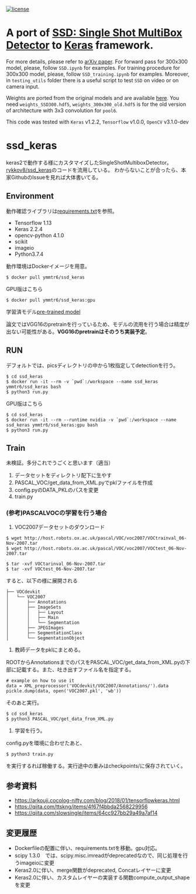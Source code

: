 [![license](https://img.shields.io/github/license/mashape/apistatus.svg)](LICENSE)
# A port of [SSD: Single Shot MultiBox Detector](https://github.com/weiliu89/caffe/tree/ssd) to [Keras](https://keras.io) framework.
For more details, please refer to [arXiv paper](http://arxiv.org/abs/1512.02325).
For forward pass for 300x300 model, please, follow `SSD.ipynb` for examples. For training procedure for 300x300 model, please, follow `SSD_training.ipynb` for examples. Moreover, in `testing_utils` folder there is a useful script to test `SSD` on video or on camera input.

Weights are ported from the original models and are available [here](https://mega.nz/#F!7RowVLCL!q3cEVRK9jyOSB9el3SssIA). You need `weights_SSD300.hdf5`, `weights_300x300_old.hdf5` is for the old version of architecture with 3x3 convolution for `pool6`.

This code was tested with `Keras` v1.2.2, `Tensorflow` v1.0.0, `OpenCV` v3.1.0-dev

# ssd_keras

keras2で動作する様にカスタマイズしたSingleShotMultiboxDetector。
[rykkov8/ssd_keras](https://github.com/rykov8/ssd_keras)のコードを流用している。
わからないことが合ったら、本家GithubのIssueを見れば大体書いてる。


## Environment

動作確認ライブラリは[requirements.txt](requirements.txt)を参照。
* Tensorflow 1.13
* Keras 2.2.4
* opencv-python 4.1.0
* scikit
* imageio
* Python3.7.4

動作環境はDockerイメージを用意。
```
$ docker pull ymmtr6/ssd_keras
```


GPU版はこちら
```
$ docker pull ymmtr6/ssd_keras:gpu
```

学習済モデル[pre-trained model](https://github.com/ymmtr6/ssd_keras/releases/download/1.0/weights_SSD300.hdf5)

論文ではVGG16のpretrainを行っているため、モデルの流用を行う場合は精度が出ない可能性がある。**VGG16のpretrainはそのうち実装予定**。

## RUN

デフォルトでは、picsディレクトリの中から1枚指定してdetectionを行う。
```
$ cd ssd_keras
$ docker run -it --rm -v `pwd`:/workspace --name ssd_keras ymmtr6/ssd_keras bash
$ python3 run.py
```

GPU版はこちら
```
$ cd ssd_keras
$ docker run -it --rm --runtime nvidia -v `pwd`:/workspace --name ssd_keras ymmtr6/ssd_keras:gpu bash
$ python3 run.py
```

## Train

未検証。多分これでうごくと思います（適当）

1. データセットをディレクトリ配下に生やす
1. PASCAL_VOC/get_data_from_XML.pyでpklファイルを作成
1. config.pyのDATA_PKLのパスを変更
1. train.py

### (参考)PASCALVOCの学習を行う場合

1. VOC2007データセットのダウンロード
```
$ wget http://host.robots.ox.ac.uk/pascal/VOC/voc2007/VOCtrainval_06-Nov-2007.tar
$ wget http://host.robots.ox.ac.uk/pascal/VOC/voc2007/VOCtest_06-Nov-2007.tar

$ tar -xvf VOCtarinval_06-Nov-2007.tar
$ tar -xvf VOCtest_06-Nov-2007.tar
```
すると、以下の様に展開される
```
├── VOCdevkit
│   └── VOC2007
│       ├── Annotations
│       ├── ImageSets
│       │   ├── Layout
│       │   ├── Main
│       │   └── Segmentation
│       ├── JPEGImages
│       ├── SegmentationClass
│       └── SegmentationObject
```

1. 教師データをpklにまとめる。

ROOTからAnnotationsまでのパスをPASCAL_VOC/get_data_from_XML.pyの下部に記載する。また、吐き出すファイル名を指定する。
```
# example on how to use it
data = XML_preprocessor('VOCdevkit/VOC2007/Annotations/').data
pickle.dump(data, open('VOC2007.pkl', 'wb'))
```

そのあと実行。

```
$ cd ssd_keras
$ python3 PASCAL_VOC/get_data_from_XML.py
```

1. 学習を行う。

config.pyを環境に合わせたあと、
```
$ python3 train.py
```
を実行するれば稼働する。実行途中の重みはcheckpoints/に保存されていく。

## 参考資料

* https://arkouji.cocolog-nifty.com/blog/2018/01/tensorflowkeras.html
* https://qiita.com/ttskng/items/4f67f4bbda2568229956
* https://qiita.com/slowsingle/items/64cc927bb29a49a7af14


## 変更履歴

* Dockerfileの配置に伴い、requirements.txtを移動。gpu対応。
* scipy 1.3.0　では、scipy.misc.imreadがdeprecatedなので、同じ処理を行うimageioに変更
* Keras2.0に伴い、merge関数がdeprecated, Concatレイヤーに変更
* Keras2.0に伴い、カスタムレイヤーの実装する関数compute_output_shapeを変更
